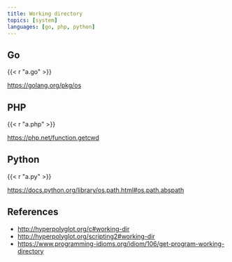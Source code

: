 ```yaml
---
title: Working directory
topics: [system]
languages: [go, php, python]
---
```


## Go

{{< r "a.go" >}}

<https://golang.org/pkg/os>

## PHP

{{< r "a.php" >}}

<https://php.net/function.getcwd>

## Python

{{< r "a.py" >}}

<https://docs.python.org/library/os.path.html#os.path.abspath>

## References

- <http://hyperpolyglot.org/c#working-dir>
- <http://hyperpolyglot.org/scripting2#working-dir>
- <https://www.programming-idioms.org/idiom/106/get-program-working-directory>
